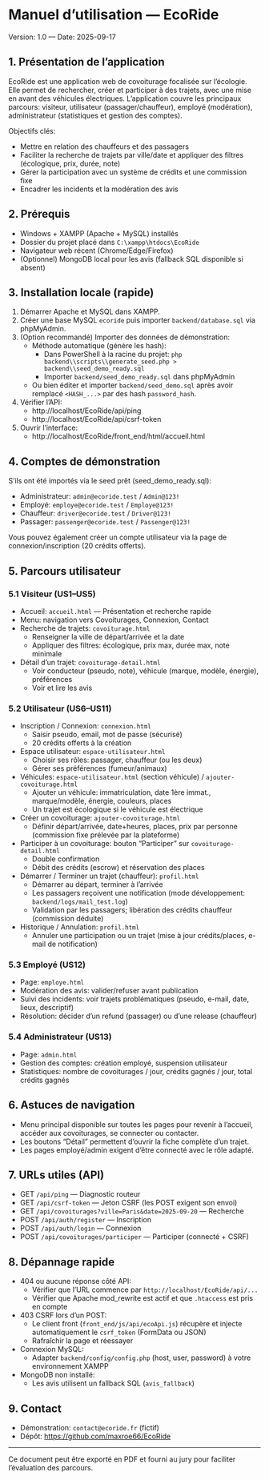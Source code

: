 # Manuel d’utilisation — EcoRide

Version: 1.0 — Date: 2025-09-17

## 1. Présentation de l’application
EcoRide est une application web de covoiturage focalisée sur l’écologie. Elle permet de rechercher, créer et participer à des trajets, avec une mise en avant des véhicules électriques. L’application couvre les principaux parcours: visiteur, utilisateur (passager/chauffeur), employé (modération), administrateur (statistiques et gestion des comptes).

Objectifs clés:
- Mettre en relation des chauffeurs et des passagers
- Faciliter la recherche de trajets par ville/date et appliquer des filtres (écologique, prix, durée, note)
- Gérer la participation avec un système de crédits et une commission fixe
- Encadrer les incidents et la modération des avis

## 2. Prérequis
- Windows + XAMPP (Apache + MySQL) installés
- Dossier du projet placé dans `C:\xampp\htdocs\EcoRide`
- Navigateur web récent (Chrome/Edge/Firefox)
- (Optionnel) MongoDB local pour les avis (fallback SQL disponible si absent)

## 3. Installation locale (rapide)
1. Démarrer Apache et MySQL dans XAMPP.
2. Créer une base MySQL `ecoride` puis importer `backend/database.sql` via phpMyAdmin.
3. (Option recommandé) Importer des données de démonstration:
   - Méthode automatique (génère les hash):
     - Dans PowerShell à la racine du projet: `php backend\\scripts\\generate_seed.php > backend\\seed_demo_ready.sql`
     - Importer `backend/seed_demo_ready.sql` dans phpMyAdmin
   - Ou bien éditer et importer `backend/seed_demo.sql` après avoir remplacé `<HASH_...>` par des hash `password_hash`.
4. Vérifier l’API:
   - http://localhost/EcoRide/api/ping
   - http://localhost/EcoRide/api/csrf-token
5. Ouvrir l’interface:
   - http://localhost/EcoRide/front_end/html/accueil.html

## 4. Comptes de démonstration
S’ils ont été importés via le seed prêt (seed_demo_ready.sql):
- Administrateur: `admin@ecoride.test` / `Admin@123!`
- Employé: `employe@ecoride.test` / `Employe@123!`
- Chauffeur: `driver@ecoride.test` / `Driver@123!`
- Passager: `passenger@ecoride.test` / `Passenger@123!`

Vous pouvez également créer un compte utilisateur via la page de connexion/inscription (20 crédits offerts).

## 5. Parcours utilisateur

### 5.1 Visiteur (US1–US5)
- Accueil: `accueil.html` — Présentation et recherche rapide
- Menu: navigation vers Covoiturages, Connexion, Contact
- Recherche de trajets: `covoiturage.html`
  - Renseigner la ville de départ/arrivée et la date
  - Appliquer des filtres: écologique, prix max, durée max, note minimale
- Détail d’un trajet: `covoiturage-detail.html`
  - Voir conducteur (pseudo, note), véhicule (marque, modèle, énergie), préférences
  - Voir et lire les avis

### 5.2 Utilisateur (US6–US11)
- Inscription / Connexion: `connexion.html`
  - Saisir pseudo, email, mot de passe (sécurisé)
  - 20 crédits offerts à la création
- Espace utilisateur: `espace-utilisateur.html`
  - Choisir ses rôles: passager, chauffeur (ou les deux)
  - Gérer ses préférences (fumeur/animaux)
- Véhicules: `espace-utilisateur.html` (section véhicule) / `ajouter-covoiturage.html`
  - Ajouter un véhicule: immatriculation, date 1ère immat., marque/modèle, énergie, couleurs, places
  - Un trajet est écologique si le véhicule est électrique
- Créer un covoiturage: `ajouter-covoiturage.html`
  - Définir départ/arrivée, date+heures, places, prix par personne (commission fixe prélevée par la plateforme)
- Participer à un covoiturage: bouton “Participer” sur `covoiturage-detail.html`
  - Double confirmation
  - Débit des crédits (escrow) et réservation des places
- Démarrer / Terminer un trajet (chauffeur): `profil.html`
  - Démarrer au départ, terminer à l’arrivée
  - Les passagers reçoivent une notification (mode développement: `backend/logs/mail_test.log`)
  - Validation par les passagers; libération des crédits chauffeur (commission déduite)
- Historique / Annulation: `profil.html`
  - Annuler une participation ou un trajet (mise à jour crédits/places, e-mail de notification)

### 5.3 Employé (US12)
- Page: `employe.html`
- Modération des avis: valider/refuser avant publication
- Suivi des incidents: voir trajets problématiques (pseudo, e-mail, date, lieux, descriptif)
- Résolution: décider d’un refund (passager) ou d’une release (chauffeur)

### 5.4 Administrateur (US13)
- Page: `admin.html`
- Gestion des comptes: création employé, suspension utilisateur
- Statistiques: nombre de covoiturages / jour, crédits gagnés / jour, total crédits gagnés

## 6. Astuces de navigation
- Menu principal disponible sur toutes les pages pour revenir à l’accueil, accéder aux covoiturages, se connecter ou contacter.
- Les boutons “Détail” permettent d’ouvrir la fiche complète d’un trajet.
- Les pages employé/admin exigent d’être connecté avec le rôle adapté.

## 7. URLs utiles (API)
- GET `/api/ping` — Diagnostic routeur
- GET `/api/csrf-token` — Jeton CSRF (les POST exigent son envoi)
- GET `/api/covoiturages?ville=Paris&date=2025-09-20` — Recherche
- POST `/api/auth/register` — Inscription
- POST `/api/auth/login` — Connexion
- POST `/api/covoiturages/participer` — Participer (connecté + CSRF)

## 8. Dépannage rapide
- 404 ou aucune réponse côté API:
  - Vérifier que l’URL commence par `http://localhost/EcoRide/api/...`
  - Vérifier que Apache mod_rewrite est actif et que `.htaccess` est pris en compte
- 403 CSRF lors d’un POST:
  - Le client front (`front_end/js/api/ecoApi.js`) récupère et injecte automatiquement le `csrf_token` (FormData ou JSON)
  - Rafraîchir la page et réessayer
- Connexion MySQL:
  - Adapter `backend/config/config.php` (host, user, password) à votre environnement XAMPP
- MongoDB non installé:
  - Les avis utilisent un fallback SQL (`avis_fallback`)

## 9. Contact
- Démonstration: `contact@ecoride.fr` (fictif)
- Dépôt: https://github.com/maxroe66/EcoRide

---
Ce document peut être exporté en PDF et fourni au jury pour faciliter l’évaluation des parcours.
